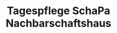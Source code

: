 ---
title: "Tagespflege SchaPa Nachbarschaftshaus"
url: /ostfildern/tagespflege-schapa-nachbarschaftshaus/
shop: Allgemein
---